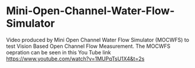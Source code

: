 # Mini-Open-Channel-Water-Flow-Simulator
Video produced by Mini Open Channel Water Flow Simulator (MOCWFS) to test Vision Based Open Channel Flow Measurement. The MOCWFS oepration can be seen in this You Tube link https://www.youtube.com/watch?v=1MUPqTsU1X4&t=2s
